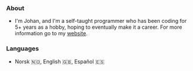 ### About
- I'm Johan, and I'm a self-taught programmer who has been coding for 5+ years as a hobby, hoping to eventually make it a career. For more information go to my [website](https://johron.one).

### Languages
- Norsk 🇳🇴, English 🇬🇧, Español 🇪🇸
